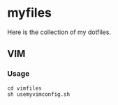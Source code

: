 myfiles
=======

Here is the collection of my dotfiles.

VIM
---

### Usage

    cd vimfiles
    sh usemyvimconfig.sh
